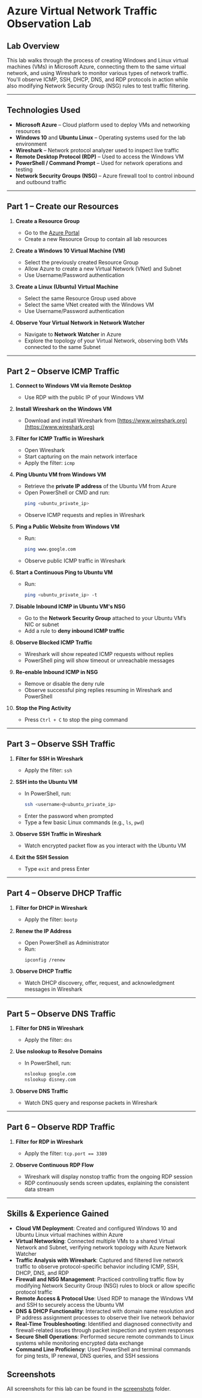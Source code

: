# Azure Virtual Network Traffic Observation Lab

## Lab Overview

This lab walks through the process of creating Windows and Linux virtual machines (VMs) in Microsoft Azure, connecting them to the same virtual network, and using Wireshark to monitor various types of network traffic. You'll observe ICMP, SSH, DHCP, DNS, and RDP protocols in action while also modifying Network Security Group (NSG) rules to test traffic filtering.

---

## Technologies Used

- **Microsoft Azure** – Cloud platform used to deploy VMs and networking resources
- **Windows 10** and **Ubuntu Linux** – Operating systems used for the lab environment
- **Wireshark** – Network protocol analyzer used to inspect live traffic
- **Remote Desktop Protocol (RDP)** – Used to access the Windows VM
- **PowerShell / Command Prompt** – Used for network operations and testing
- **Network Security Groups (NSG)** – Azure firewall tool to control inbound and outbound traffic

---

## Part 1 – Create our Resources

1. **Create a Resource Group**
   - Go to the [Azure Portal](https://portal.azure.com/)
   - Create a new Resource Group to contain all lab resources

2. **Create a Windows 10 Virtual Machine (VM)**
   - Select the previously created Resource Group
   - Allow Azure to create a new Virtual Network (VNet) and Subnet
   - Use Username/Password authentication

3. **Create a Linux (Ubuntu) Virtual Machine**
   - Select the same Resource Group used above
   - Select the same VNet created with the Windows VM
   - Use Username/Password authentication

4. **Observe Your Virtual Network in Network Watcher**
   - Navigate to **Network Watcher** in Azure
   - Explore the topology of your Virtual Network, observing both VMs connected to the same Subnet

---

## Part 2 – Observe ICMP Traffic

1. **Connect to Windows VM via Remote Desktop**
   - Use RDP with the public IP of your Windows VM

2. **Install Wireshark on the Windows VM**
   - Download and install Wireshark from [https://www.wireshark.org](https://www.wireshark.org)

3. **Filter for ICMP Traffic in Wireshark**
   - Open Wireshark
   - Start capturing on the main network interface
   - Apply the filter: `icmp`

4. **Ping Ubuntu VM from Windows VM**
   - Retrieve the **private IP address** of the Ubuntu VM from Azure
   - Open PowerShell or CMD and run:
     ```bash
     ping <ubuntu_private_ip>
     ```
   - Observe ICMP requests and replies in Wireshark

5. **Ping a Public Website from Windows VM**
   - Run:
     ```bash
     ping www.google.com
     ```
   - Observe public ICMP traffic in Wireshark

6. **Start a Continuous Ping to Ubuntu VM**
   - Run:
     ```bash
     ping <ubuntu_private_ip> -t
     ```

7. **Disable Inbound ICMP in Ubuntu VM's NSG**
   - Go to the **Network Security Group** attached to your Ubuntu VM’s NIC or subnet
   - Add a rule to **deny inbound ICMP traffic**

8. **Observe Blocked ICMP Traffic**
   - Wireshark will show repeated ICMP requests without replies
   - PowerShell ping will show timeout or unreachable messages

9. **Re-enable Inbound ICMP in NSG**
   - Remove or disable the deny rule
   - Observe successful ping replies resuming in Wireshark and PowerShell

10. **Stop the Ping Activity**
    - Press `Ctrl + C` to stop the ping command

---

## Part 3 – Observe SSH Traffic

1. **Filter for SSH in Wireshark**
   - Apply the filter: `ssh`

2. **SSH into the Ubuntu VM**
   - In PowerShell, run:
     ```bash
     ssh <username>@<ubuntu_private_ip>
     ```
   - Enter the password when prompted
   - Type a few basic Linux commands (e.g., `ls`, `pwd`)

3. **Observe SSH Traffic in Wireshark**
   - Watch encrypted packet flow as you interact with the Ubuntu VM

4. **Exit the SSH Session**
   - Type `exit` and press Enter

---

## Part 4 – Observe DHCP Traffic

1. **Filter for DHCP in Wireshark**
   - Apply the filter: `bootp`

2. **Renew the IP Address**
   - Open PowerShell as Administrator
   - Run:
     ```bash
     ipconfig /renew
     ```

3. **Observe DHCP Traffic**
   - Watch DHCP discovery, offer, request, and acknowledgment messages in Wireshark

---

## Part 5 – Observe DNS Traffic

1. **Filter for DNS in Wireshark**
   - Apply the filter: `dns`

2. **Use nslookup to Resolve Domains**
   - In PowerShell, run:
     ```bash
     nslookup google.com
     nslookup disney.com
     ```

3. **Observe DNS Traffic**
   - Watch DNS query and response packets in Wireshark

---

## Part 6 – Observe RDP Traffic

1. **Filter for RDP in Wireshark**
   - Apply the filter: `tcp.port == 3389`

2. **Observe Continuous RDP Flow**
   - Wireshark will display nonstop traffic from the ongoing RDP session
   - RDP continuously sends screen updates, explaining the consistent data stream
  
---

## Skills & Experience Gained

- **Cloud VM Deployment**: Created and configured Windows 10 and Ubuntu Linux virtual machines within Azure
- **Virtual Networking**: Connected multiple VMs to a shared Virtual Network and Subnet, verifying network topology with Azure Network Watcher
- **Traffic Analysis with Wireshark**: Captured and filtered live network traffic to observe protocol-specific behavior including ICMP, SSH, DHCP, DNS, and RDP
- **Firewall and NSG Management**: Practiced controlling traffic flow by modifying Network Security Group (NSG) rules to block or allow specific protocol traffic
- **Remote Access & Protocol Use**: Used RDP to manage the Windows VM and SSH to securely access the Ubuntu VM
- **DNS & DHCP Functionality**: Interacted with domain name resolution and IP address assignment processes to observe their live network behavior
- **Real-Time Troubleshooting**: Identified and diagnosed connectivity and firewall-related issues through packet inspection and system responses
- **Secure Shell Operations**: Performed secure remote commands to Linux systems while monitoring encrypted data exchange
- **Command Line Proficiency**: Used PowerShell and terminal commands for ping tests, IP renewal, DNS queries, and SSH sessions

## Screenshots

All screenshots for this lab can be found in the [screenshots](./screenshots) folder.

